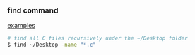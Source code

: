 ### find command

[examples](http://www.binarytides.com/linux-find-command-examples/)

```bash
# find all C files recursively under the ~/Desktop folder
$ find ~/Desktop -name "*.c"  
```
